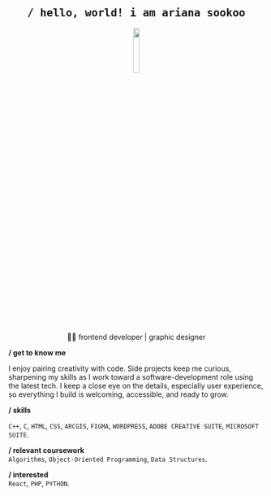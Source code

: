 <h2 align='center'><samp><strong>/ hello, world! i am ariana sookoo</strong></samp></h2>

<p align='center'><img src="https://media.giphy.com/media/VPEw7XzubGbHIUnwPi/giphy.gif" width='15%' height='15%'/></p>

<p align='center'> 👩‍💻 frontend developer | graphic designer</p>

**/ get to know me**<br>

<p align='left'> I enjoy pairing creativity with code. Side projects keep me curious,
  sharpening my skills as I work toward a software-development role using the latest tech.
  I keep a close eye on the details, especially user experience, so everything I build is
  welcoming, accessible, and ready to grow.</p>

**/ skills**<br>

`C++`, `C`, `HTML`, `CSS`, `ARCGIS`, `FIGMA`, `WORDPRESS`, `ADOBE CREATIVE SUITE`, `MICROSOFT SUITE`.

**/ relevant coursework**<br>
`Algorithms`, `Object-Oriented Programming`, `Data Structures`.

**/ interested** <br>
`React`, `PHP`, `PYTHON`.
